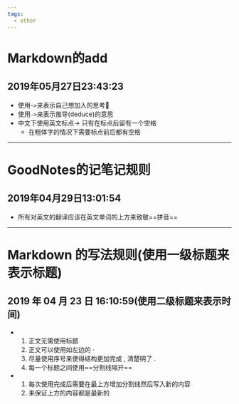 ```yaml
---
tags: 
  - other
---
```


# Markdown的add

## 2019年05月27日23:43:23

- 使用`~>`来表示自己想加入的思考🤔
- 使用`->`来表示推导(deduce)的意思
- 中文下使用英文标点-> 只有在标点后留有一个空格
  - 在粗体字的情况下需要标点前后都有空格

---

# GoodNotes的记笔记规则

## 2019年04月29日13:01:54

- 所有对英文的翻译应该在英文单词的上方来致敬==拼音==

---

# Markdown 的写法规则(使用一级标题来表示标题)

## 2019 年 04 月 23 日 16:10:59(使用二级标题来表示时间)

- 1. 正文无需使用标题
  2. 正文可以使用如左边的 ·
  3. 尽量使用序号来使得结构更加完成 , 清楚明了 .
  4. 每一个标题之间使用==分割线隔开==
- 1. 每次使用完成后需要在最上方增加分割线然后写入新的内容
  2. 来保证上方的内容都是最新的
